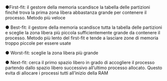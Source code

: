 ●First-fit: il gestore della memoria scandisce la tabella delle partizioni finché trova la prima zona
libera abbastanza grande per contenere il processo. Metodo più veloce

● Best-fit: il gestore della memoria scandisce tutta la tabella delle partizioni e sceglie la zona
libera più piccola sufficientemente grande da contenere il processo. Metodo più lento del first-fit
e tende a lasciare zone di memoria troppo piccole per essere usate

● Worst-fit: sceglie la zona libera più grande

● Next-fit: cerca il primo spazio libero in grado di accogliere il processo partendo dallo spazio
libero successivo all’ultimo processo allocato. Questo evita di allocare i processi tutti all’inizio
della RAM